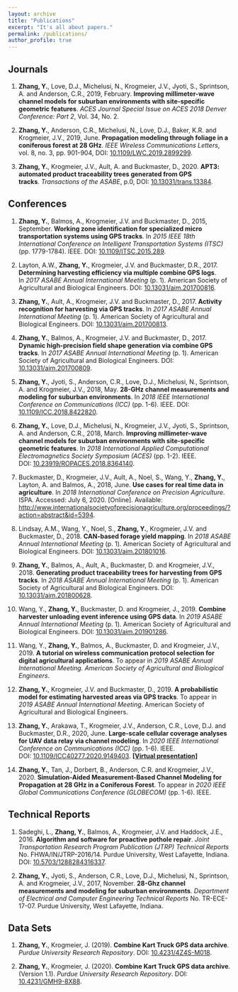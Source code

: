 ```yaml
---
layout: archive
title: "Publications"
excerpt: "It's all about papers."
permalink: /publications/
author_profile: true
---
```


Journals
--------

1.  **Zhang, Y.**, Love, D.J., Michelusi, N., Krogmeier, J.V., Jyoti, S., Sprintson, A. and Anderson, C.R., 2019, February. **Improving millimeter-wave channel models for suburban environments with site-specific geometric features**. *ACES Journal Special Issue on ACES 2018 Denver Conference: Part 2*, Vol. 34, No. 2.

2.  **Zhang, Y.**, Anderson, C.R., Michelusi, N., Love, D.J., Baker, K.R. and Krogmeier, J.V., 2019, June. **Propagation modeling through foliage in a coniferous forest at 28 GHz**. *IEEE Wireless Communications Letters*, vol. 8, no. 3, pp. 901-904, DOI: [10.1109/LWC.2019.2899299](https://doi.org/10.1109/LWC.2019.2899299).

3.  **Zhang, Y.**, Krogmeier, J.V., Ault, A. and Buckmaster, D., 2020. **APT3: automated product traceability trees generated from GPS tracks**. *Transactions of the ASABE*, p.0, DOI: [10.13031/trans.13384](https://doi.org/10.13031/trans.13384).

Conferences
-----------

1.  **Zhang, Y.**, Balmos, A., Krogmeier, J.V. and Buckmaster, D., 2015, September. **Working zone identification for specialized micro transportation systems using GPS tracks**. In *2015 IEEE 18th International Conference on* *Intelligent Transportation Systems (ITSC)* (pp. 1779-1784). IEEE. DOI: [10.1109/ITSC.2015.289](https://doi.org/10.1109/ITSC.2015.289).

2.  Layton, A.W., **Zhang, Y.**, Krogmeier, J.V. and Buckmaster, D.R., 2017. **Determining harvesting efficiency via multiple combine GPS logs**. In *2017 ASABE Annual International Meeting* (p. 1). American Society of Agricultural and Biological Engineers. DOI: [10.13031/aim.201700816](https://doi.org/10.13031/aim.201700816).

3.  **Zhang, Y.**, Ault, A., Krogmeier, J.V. and Buckmaster, D., 2017. **Activity recognition for harvesting via GPS tracks**. In *2017 ASABE Annual International Meeting* (p. 1). American Society of Agricultural and Biological Engineers. DOI: [10.13031/aim.201700813](https://doi.org/10.13031/aim.201700813).

4.  **Zhang, Y.**, Balmos, A., Krogmeier, J.V. and Buckmaster, D., 2017. **Dynamic high-precision field shape generation via combine GPS tracks**. In *2017 ASABE Annual International Meeting* (p. 1). American Society of Agricultural and Biological Engineers. DOI: [10.13031/aim.201700809](https://doi.org/10.13031/aim.201700809).

5.  **Zhang, Y.**, Jyoti, S., Anderson, C.R., Love, D.J., Michelusi, N., Sprintson, A. and Krogmeier, J.V., 2018, May. **28-GHz channel measurements and modeling for suburban environments**. In *2018 IEEE International Conference on Communications (ICC)* (pp. 1-6). IEEE. DOI: [10.1109/ICC.2018.8422820](https://doi.org/10.1109/ICC.2018.8422820).

6.  **Zhang, Y.**, Love, D.J., Michelusi, N., Krogmeier, J.V., Jyoti, S., Sprintson, A. and Anderson, C.R., 2018, March. **Improving millimeter-wave channel models for suburban environments with site-specific geometric features**. In *2018 International Applied Computational Electromagnetics Society Symposium (ACES)* (pp. 1-2). IEEE. DOI: [10.23919/ROPACES.2018.8364140](https://doi.org/10.23919/ROPACES.2018.8364140).

7.  Buckmaster, D., Krogmeier, J.V., Ault, A., Noel, S., Wang, Y., **Zhang, Y.**, Layton, A. and Balmos, A., 2018, June. **Use cases for real time data in agriculture**. In *2018 International Conference on Precision Agriculture*. ISPA. Accessed: July 6, 2020. \[Online\]. Available: <http://www.internationalsocietyofprecisionagriculture.org/proceedings/?action=abstract&id=5394>.

8.  Lindsay, A.M., Wang, Y., Noel, S., **Zhang, Y.**, Krogmeier, J.V. and Buckmaster, D., 2018. **CAN-based forage yield mapping**. In *2018 ASABE Annual International Meeting* (p. 1). American Society of Agricultural and Biological Engineers. DOI: [10.13031/aim.201801016](https://doi.org/10.13031/aim.201801016).

9.  **Zhang, Y.**, Balmos, A., Ault, A., Buckmaster, D. and Krogmeier, J.V., 2018. **Generating product traceability trees for harvesting from GPS tracks**. In *2018 ASABE Annual International Meeting* (p. 1). American Society of Agricultural and Biological Engineers. DOI: [10.13031/aim.201800628](https://doi.org/10.13031/aim.201800628).

10. Wang, Y., **Zhang, Y.**, Buckmaster, D. and Krogmeier, J., 2019. **Combine harvester unloading event inference using GPS data**. In *2019 ASABE Annual International Meeting* (p. 1). American Society of Agricultural and Biological Engineers. DOI: [10.13031/aim.201901286](https://doi.org/10.13031/aim.201901286).

11. Wang, Y., **Zhang, Y.**, Balmos, A., Buckmaster, D. and Krogmeier, J.V., 2019. **A tutorial on wireless communication protocol selection for digital agricultural applications**. To appear in *2019 ASABE Annual International Meeting. American Society of Agricultural and Biological Engineers*.

12. **Zhang, Y.**, Krogmeier, J.V. and Buckmaster, D., 2019. **A probabilistic model for estimating harvested areas via GPS tracks**. To appear in *2019 ASABE Annual International Meeting*. American Society of Agricultural and Biological Engineers.

13. **Zhang, Y.**, Arakawa, T., Krogmeier, J.V., Anderson, C.R., Love, D.J. and Buckmaster, D.R., 2020, June. **Large-scale cellular coverage analyses for UAV data relay via channel modeling**. In *2020 IEEE International Conference on Communications (ICC)* (pp. 1-6). IEEE. DOI: [10.1109/ICC40277.2020.9149403](https://doi.org/10.1109/ICC40277.2020.9149403). [**\[Virtual presentation\]**](https://yaguangzhang.github.io/files/ICC2020_WC17_CellCoverageSimulationForDrones.mp4)

14. **Zhang, Y.**, Tan, J., Dorbert, B., Anderson, C.R. and Krogmeier, J.V., 2020. **Simulation-Aided Measurement-Based Channel Modeling for Propagation at 28 GHz in a Coniferous Forest**. To appear in *2020* *IEEE Global Communications Conference (GLOBECOM)* (pp. 1-6). IEEE.

Technical Reports
-----------------

1.  Sadeghi, L., **Zhang, Y.**, Balmos, A., Krogmeier, J.V. and Haddock, J.E., 2016. **Algorithm and software for proactive pothole repair**. *Joint Transportation Research Program Publication (JTRP) Technical Reports* No. FHWA/IN/JTRP-2016/14. Purdue University, West Lafayette, Indiana. DOI: [10.5703/1288284316337](https://doi.org/10.5703/1288284316337).

2.  **Zhang, Y.**, Jyoti, S., Anderson, C.R., Love, D.J., Michelusi, N., Sprintson, A. and Krogmeier, J.V., 2017, November. **28-Ghz channel measurements and modeling for suburban environments**. *Department of Electrical and Computer Engineering Technical Reports* No. TR-ECE-17-07. Purdue University, West Lafayette, Indiana.

Data Sets
---------

1.  **Zhang, Y.**, Krogmeier, J. (2019). **Combine Kart Truck GPS data archive**. *Purdue University Research Repository*. DOI: [10.4231/4Z4S-M018](https://doi.org/10.4231/4Z4S-M018).

2.  **Zhang, Y.**, Krogmeier, J. (2020). **Combine Kart Truck GPS data archive**. (Version 1.1). *Purdue University Research Repository*. DOI: [10.4231/GMH9-8X88](https://doi.org/10.4231/GMH9-8X88).
